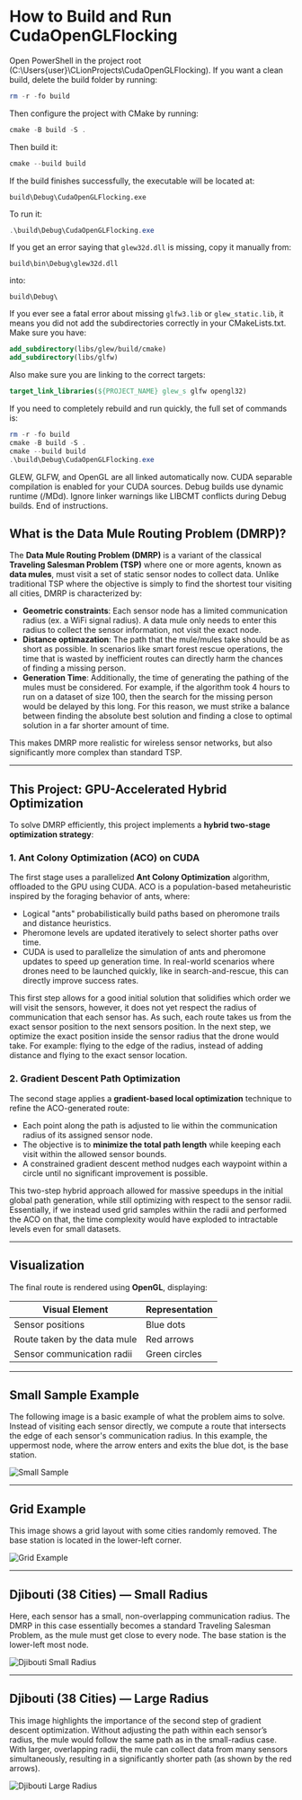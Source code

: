 # How to Build and Run CudaOpenGLFlocking

Open PowerShell in the project root (C:\Users\{user}\CLionProjects\CudaOpenGLFlocking). If you want a clean build, delete the build folder by running:

```powershell
rm -r -fo build
```

Then configure the project with CMake by running:

```powershell
cmake -B build -S .
```
 
Then build it:

```powershell
cmake --build build
```

If the build finishes successfully, the executable will be located at:

```
build\Debug\CudaOpenGLFlocking.exe
```

To run it:

```powershell
.\build\Debug\CudaOpenGLFlocking.exe
```

If you get an error saying that `glew32d.dll` is missing, copy it manually from:

```
build\bin\Debug\glew32d.dll
```

into:

```
build\Debug\
```

If you ever see a fatal error about missing `glfw3.lib` or `glew_static.lib`, it means you did not add the subdirectories correctly in your CMakeLists.txt. Make sure you have:

```cmake
add_subdirectory(libs/glew/build/cmake)
add_subdirectory(libs/glfw)
```

Also make sure you are linking to the correct targets:

```cmake
target_link_libraries(${PROJECT_NAME} glew_s glfw opengl32)
```

If you need to completely rebuild and run quickly, the full set of commands is:

```powershell
rm -r -fo build
cmake -B build -S .
cmake --build build
.\build\Debug\CudaOpenGLFlocking.exe
```

GLEW, GLFW, and OpenGL are all linked automatically now. CUDA separable compilation is enabled for your CUDA sources. Debug builds use dynamic runtime (/MDd). Ignore linker warnings like LIBCMT conflicts during Debug builds. End of instructions.



## **What is the Data Mule Routing Problem (DMRP)?**

The **Data Mule Routing Problem (DMRP)** is a variant of the classical **Traveling Salesman Problem (TSP)** where one or more agents, known as **data mules**, must visit a set of static sensor nodes to collect data. Unlike traditional TSP where the objective is simply to find the shortest tour visiting all cities, DMRP is characterized by:

- **Geometric constraints**: Each sensor node has a limited communication radius (ex. a WiFi signal radius). A data mule only needs to enter this radius to collect the sensor information, not visit the exact node.
- **Distance optimazation**: The path that the mule/mules take should be as short as possible. In scenarios like smart forest rescue operations, the time that is wasted by inefficient routes can directly harm the chances of finding a missing person. 
- **Generation Time**: Additionally, the time of generating the pathing of the mules must be considered. For example, if the algorithm took 4 hours to run on a dataset of size 100, then the search for the missing person would be delayed by this long. For this reason, we must strike a balance between finding the absolute best solution and finding a close to optimal solution in a far shorter amount of time.

This makes DMRP more realistic for wireless sensor networks, but also significantly more complex than standard TSP.

---

## **This Project: GPU-Accelerated Hybrid Optimization**

To solve DMRP efficiently, this project implements a **hybrid two-stage optimization strategy**:

### 1. **Ant Colony Optimization (ACO) on CUDA**
The first stage uses a parallelized **Ant Colony Optimization** algorithm, offloaded to the GPU using CUDA. ACO is a population-based metaheuristic inspired by the foraging behavior of ants, where:
- Logical "ants" probabilistically build paths based on pheromone trails and distance heuristics.
- Pheromone levels are updated iteratively to select shorter paths over time.
- CUDA is used to parallelize the simulation of ants and pheromone updates to speed up generation time. In real-world scenarios where drones need to be launched quickly, like in search-and-rescue, this can directly improve success rates.

This first step allows for a good initial solution that solidifies which order we will visit the sensors, however, it does not yet
respect the radius of communication that each sensor has. As such, each route takes us from the exact sensor position to the next sensors position.
In the next step, we optimize the exact position inside the sensor radius that the drone would take. For example: flying to the edge of the radius, instead
of adding distance and flying to the exact sensor location.

### 2. **Gradient Descent Path Optimization**
The second stage applies a **gradient-based local optimization** technique to refine the ACO-generated route:
- Each point along the path is adjusted to lie within the communication radius of its assigned sensor node.
- The objective is to **minimize the total path length** while keeping each visit within the allowed sensor bounds.
- A constrained gradient descent method nudges each waypoint within a circle until no significant improvement is possible.

This two-step hybrid approach allowed for massive speedups in the initial global path generation, while still optimizing 
with respect to the sensor radii. Essentially, if we instead used grid samples withiin the radii and performed the ACO on that, the time complexity
would have exploded to intractable levels even for small datasets. 

---

## **Visualization**
The final route is rendered using **OpenGL**, displaying:

| Visual Element                 | Representation     |
|-------------------------------|---------------------|
| Sensor positions              |  Blue dots        |
| Route taken by the data mule |  Red arrows       |
| Sensor communication radii   |  Green circles    |
---


## Small Sample Example

The following image is a basic example of what the problem aims to solve. Instead of visiting each sensor directly, we compute a route that intersects the edge of each sensor's communication radius. In this example, the uppermost node, where the arrow enters and exits the blue dot, is the base station.

![Small Sample](images/small_sample_results.png)

---

## Grid Example

This image shows a grid layout with some cities randomly removed. The base station is located in the lower-left corner.

![Grid Example](images/gridAltered.png)

---

## Djibouti (38 Cities) — Small Radius

Here, each sensor has a small, non-overlapping communication radius. The DMRP in this case essentially becomes a standard Traveling Salesman Problem, as the mule must get close to every node. The base station is the lower-left most node.

![Djibouti Small Radius](images/dj38_SmallRadius.png)

---

## Djibouti (38 Cities) — Large Radius

This image highlights the importance of the second step of gradient descent optimization. Without adjusting the path within each sensor’s radius, the mule would follow the same path as in the small-radius case. With larger, overlapping radii, the mule can collect data from many sensors simultaneously, resulting in a significantly shorter path (as shown by the red arrows).

![Djibouti Large Radius](images/dj38_LargeRadius.png)



